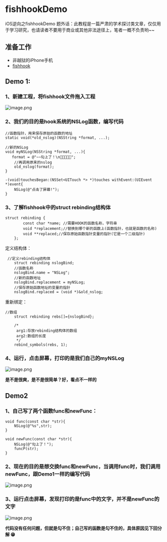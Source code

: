 # fishhookDemo
iOS逆向之fishhookDemo
题外话：此教程是一篇严肃的学术探讨类文章，仅仅用于学习研究，也请读者不要用于商业或其他非法途径上，笔者一概不负责哟~~

## 准备工作
* 非越狱的iPhone手机
* [fishhook](https://github.com/facebook/fishhook)

## Demo 1:

### 1、新建工程，将fishhook文件拖入工程
![image.png](https://upload-images.jianshu.io/upload_images/1013424-54369e6d3c79349b.png?imageMogr2/auto-orient/strip%7CimageView2/2/w/1240)

### 2、我们的目的是hook系统的NSLog函数，编写代码
```
//函数指针，用来保存原始的函数的地址
static void(*old_nslog)(NSString *format, ...);

//新的NSLog
void myNSLog(NSString *format, ...){
   format = @"~~勾上了！\n🐶🐶🐶🐶🐶";
    //再调用原来的nslog
    old_nslog(format);
}

-(void)touchesBegan:(NSSet<UITouch *> *)touches withEvent:(UIEvent *)event{
    NSLog(@"点击了屏幕!");
}

```

### 3、了解fishhook中的struct rebinding结构体
```
struct rebinding {
        const char *name; //需要HOOK的函数名称，字符串
        void *replacement;//替换到哪个新的函数上(函数指针，也就是函数的名称)
        void **replaced;//保存原始函数指针变量的指针(它是一个二级指针)
    };
```
定义结构体：
```
 //定义rebinding结构体
    struct rebinding nslogBind;
    //函数名称
    nslogBind.name = "NSLog";
    //新的函数地址
    nslogBind.replacement = myNSLog;
    //保存原始函数地址的变量的指针
    nslogBind.replaced = (void *)&old_nslog;
```
重新绑定：
```
//数组
    struct rebinding rebs[]={nslogBind};
    
    /*
     arg1:存放rebinding结构体的数组
     arg2:数组的长度
     */
    rebind_symbols(rebs, 1);
```

### 4、运行，点击屏幕，打印的是我们自己的myNSLog
![image.png](https://upload-images.jianshu.io/upload_images/1013424-1e5b73859297c15b.png?imageMogr2/auto-orient/strip%7CimageView2/2/w/1240)

**是不是很爽，是不是很简单？好，看点不一样的**

## Demo2

### 1、自己写了两个函数func和newFunc：
```
void func(const char *str){
    NSLog(@"%s",str);
}
```
```
void newFunc(const char *str){
    NSLog(@"勾上了！");
    funcP(str);
}
```

### 2、现在的目的是想交换func和newFunc，当调用func时，我们调用newFunc，跟Demo1一样的编写代码

![image.png](https://upload-images.jianshu.io/upload_images/1013424-56230c9c355548a0.png?imageMogr2/auto-orient/strip%7CimageView2/2/w/1240)

### 3、运行点击屏幕，发现打印的是func中的文字，并不是newFunc的文字
![image.png](https://upload-images.jianshu.io/upload_images/1013424-cd49ec9f8cd6a89f.png?imageMogr2/auto-orient/strip%7CimageView2/2/w/1240)

**代码没有任何问题，但就是勾不住；自己写的函数是勾不住的，具体原因见下回分解 😁**



